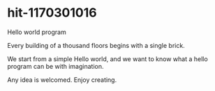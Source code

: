 # hit-1170301016
Hello world program

Every building of a thousand floors begins with a single brick.

We start from a simple Hello world, and we want to know what a hello program can be with imagination.

Any idea is welcomed. Enjoy creating.